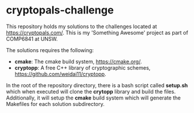 # cryptopals-challenge

This repository holds my solutions to the challenges located at https://cryptopals.com/. This is my 'Something Awesome' project
as part of COMP6841 at UNSW.

The solutions requires the following:
* **cmake**: The cmake build system, https://cmake.org/.
* **cryptopp**: A free C++ library of cryptographic schemes, https://github.com/weidai11/cryptopp.

In the root of the repository directory, there is a bash script called **setup.sh** which when executed will clone the
**crytopp** library and build the files. Additionally, it will setup the **cmake** build system which will generate the
Makefiles for each solution subdirectory.

